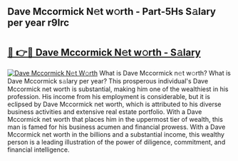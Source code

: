 ## Dave Mccormick N𝚎t w𝚘rth - Part-5Hs S𝚊lary per year r9Irc

# <h2><a href="http://gc459y.nevu.top/?p=Dave+Mccormick">🔗 👉🔴 Dave Mccormick N𝚎t w𝚘rth - S𝚊lary</a></h2>

[![Dave Mccormick N𝚎t W𝚘rth](https://i.imgur.com/Oavwk0R.jpeg)](http://gc459y.nevu.top/?p=Dave+Mccormick)
What is Dave Mccormick n𝚎t w𝚘rth? What is Dave Mccormick s𝚊lary per year?
This prosperous individual's Dave Mccormick net worth is substantial, making him one of the wealthiest in his profession. His income from his employment is considerable, but it is eclipsed by Dave Mccormick net worth, which is attributed to his diverse business activities and extensive real estate portfolio. With a Dave Mccormick net worth that places him in the uppermost tier of wealth, this man is famed for his business acumen and financial prowess. With a Dave Mccormick net worth in the billions and a substantial income, this wealthy person is a leading illustration of the power of diligence, commitment, and financial intelligence.

